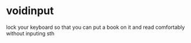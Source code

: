 # voidinput
lock your keyboard so that you can put a book on it and read comfortably without inputing sth 
